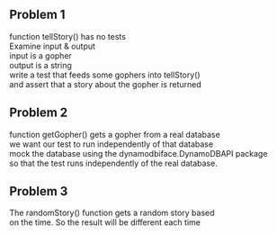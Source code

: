 
Problem 1  
-----------  
function tellStory() has no tests  
Examine input & output  
input is a gopher  
output is a string  
write a test that feeds some gophers into tellStory()  
and assert that a story about the gopher is returned  
  
Problem 2  
-----------  
function getGopher() gets a gopher from a real database  
we want our test to run independently of that database  
mock the database using the dynamodbiface.DynamoDBAPI package  
so that the test runs independently of the real database.  
  
Problem 3  
-----------  
The randomStory() function gets a random story based  
on the time. So the result will be different each time  
